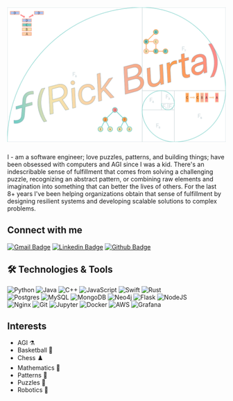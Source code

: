 <h1 align="center">
    <img src="./banner.png" alt="Rick Burta">
</h1>

I - am a software engineer; love puzzles, patterns, and building things; have been obsessed with computers and AGI since I was a kid. There's an indescribable sense of fulfillment that comes from solving a challenging puzzle, recognizing an abstract pattern, or combining raw elements and imagination into something that can better the lives of others. For the last 8+ years I've been helping organizations obtain that sense of fulfillment by designing resilient systems and developing scalable solutions to complex problems.

## Connect with me
[![Gmail Badge](https://img.shields.io/badge/-rick@rickburta.ca-c14438?style=flat&logo=protonmail&logoColor=white&link=mailto:rick@rickburta.ca)](mailto:rick@rickburta.ca) 
[![Linkedin Badge](https://img.shields.io/badge/-rickburta-0072b1?style=flat&logo=Linkedin&logoColor=white&link=https://www.linkedin.com/in/rickburta/)](https://www.linkedin.com/in/rickburta/) [![Github Badge](https://img.shields.io/badge/-burtawicz-grey?style=flat&logo=github&logoColor=white&link=https://github.com/burtawicz/)](https://www.github.com/burtawicz/) 

## :hammer_and_wrench: Technologies & Tools
<div class="col">
<div class="row">
<img alt="Python" src="https://img.shields.io/badge/python%20-%2314354C.svg?&style=for-the-badge&logo=python&logoColor=white&color=264653"/>
<img alt="Java" src="https://img.shields.io/badge/java-%23ED8B00.svg?&style=for-the-badge&logo=java&logoColor=white&color=648de5"/>
<img alt="C++" src="https://img.shields.io/badge/c++%20-%2300599C.svg?&style=for-the-badge&logo=c%2B%2B&ogoColor=white&color=2a9d8f"/>
<img alt="JavaScript" src="https://img.shields.io/badge/javascript%20-%23323330.svg?&style=for-the-badge&logo=javascript&logoColor=white&color=e9c46a"/>
<img alt="Swift" src="https://img.shields.io/badge/swift-%23FA7343.svg?&style=for-the-badge&logo=swift&logoColor=white&color=f4a261"/>
<img alt="Rust" src="https://img.shields.io/badge/rust-%23000000.svg?&style=for-the-badge&logo=rust&logoColor=white&color=ff5714"/>
</div>
<div class="row">
<img alt="Postgres" src="https://img.shields.io/badge/postgres-%23316192.svg?&style=for-the-badge&logo=postgresql&logoColor=white&color=264653"/>
<img alt="MySQL" src="https://img.shields.io/badge/mysql-%23323330.svg?&style=for-the-badge&logo=mysql&logoColor=white&color=648de5"/>
<img alt="MongoDB" src="https://img.shields.io/badge/mongo-%23316192.svg?&style=for-the-badge&logo=mongodb&logoColor=white&color=2a9d8f"/>
<img alt="Neo4j" src="https://img.shields.io/badge/neo4j-%23316192.svg?&style=for-the-badge&logo=neo4j&logoColor=white&color=e9c46a"/>
<img alt="Flask" src="https://img.shields.io/badge/flask%20-%23000.svg?&style=for-the-badge&logo=flask&logoColor=white&color=f4a261"/>
<img alt="NodeJS" src="https://img.shields.io/badge/node.js%20-%2343853D.svg?&style=for-the-badge&logo=node.js&logoColor=white&color=ff5714"/>
</div>
<div class="row">
<img alt="Nginx" src="https://img.shields.io/badge/nginx%20-%23009639.svg?&style=for-the-badge&logo=nginx&logoColor=white&color=264653"/>
<img alt="Git" src="https://img.shields.io/badge/git%20-%23F05033.svg?&style=for-the-badge&logo=git&logoColor=white&color=648de5"/>
<img alt="Jupyter" src="https://img.shields.io/badge/Jupyter%20-%23F37626.svg?&style=for-the-badge&logo=Jupyter&logoColor=white&color=2a9d8f" />
<img alt="Docker" src="https://img.shields.io/badge/docker%20-%23F37626.svg?&style=for-the-badge&logo=docker&logoColor=white&color=e9c46a"/>
<img alt="AWS" src="https://img.shields.io/badge/aws%20-%23000.svg?&style=for-the-badge&logo=amazon-aws&logoColor=white&color=f4a261"/>
<img alt="Grafana" src="https://img.shields.io/badge/grafana%20-%2343853D.svg?&style=for-the-badge&logo=grafana&logoColor=white&color=ff5714"/>
</div>
</div>

## Interests
* AGI :alembic:
* Basketball :basketball:
* Chess :chess_pawn:
* Mathematics :abacus:
* Patterns :brain:
* Puzzles :jigsaw:
* Robotics :robot:

